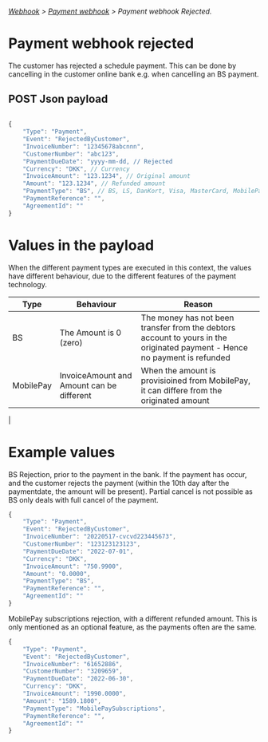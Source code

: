###### [Webhook](README.md) > [Payment webhook](PaymentWebhook.md) > Payment webhook Rejected.

# Payment webhook rejected
The customer has rejected a schedule payment. This can be done by cancelling in the customer online bank e.g. when cancelling an BS payment.

## POST Json payload
```JavaScript

{
    "Type": "Payment",
    "Event": "RejectedByCustomer",
    "InvoiceNumber": "12345678abcnnn",
    "CustomerNumber": "abc123",
    "PaymentDueDate": "yyyy-mm-dd, // Rejected
    "Currency": "DKK", // Currency
    "InvoiceAmount": "123.1234", // Original amount
    "Amount": "123.1234", // Refunded amount
    "PaymentType": "BS", // BS, LS, DanKort, Visa, MasterCard, MobilePaySubscriptions
    "PaymentReference": "",
    "AgreementId": ""
}
```

# Values in the payload
When the different payment types are executed in this context, the values have different behaviour, due to the different features of the payment technology.

| Type               | Behaviour                   | Reason                |
|--------------------|-----------------------------|-----------------------|
| BS                 | The Amount is 0 (zero)      | The money has not been transfer from the debtors account to yours in the originated payment - Hence no payment is refunded |
| MobilePay          | InvoiceAmount and Amount can be different | When the amount is provisioined from MobilePay, it can differe from the originated amount |
| 

# Example values

BS Rejection, prior to the payment in the bank. If the payment has occur, and the customer rejects the payment (within the 10th day after the paymentdate, the amount will be present). Partial cancel is not possible as BS only deals with full cancel of the payment.

```JavaScript
{
    "Type": "Payment",
    "Event": "RejectedByCustomer",
    "InvoiceNumber": "20220517-cvcvd223445673",
    "CustomerNumber": "123123123123",
    "PaymentDueDate": "2022-07-01",
    "Currency": "DKK",
    "InvoiceAmount": "750.9900",
    "Amount": "0.0000",
    "PaymentType": "BS",
    "PaymentReference": "",
    "AgreementId": ""
}
```

MobilePay subscriptions rejection, with a different refunded amount. This is only mentioned as an optional feature, as the payments often are the same.

```JavaScript
{
    "Type": "Payment",
    "Event": "RejectedByCustomer",
    "InvoiceNumber": "61652886",
    "CustomerNumber": "3209659",
    "PaymentDueDate": "2022-06-30",
    "Currency": "DKK",
    "InvoiceAmount": "1990.0000",
    "Amount": "1589.1800",
    "PaymentType": "MobilePaySubscriptions",
    "PaymentReference": "",
    "AgreementId": ""
}

```
